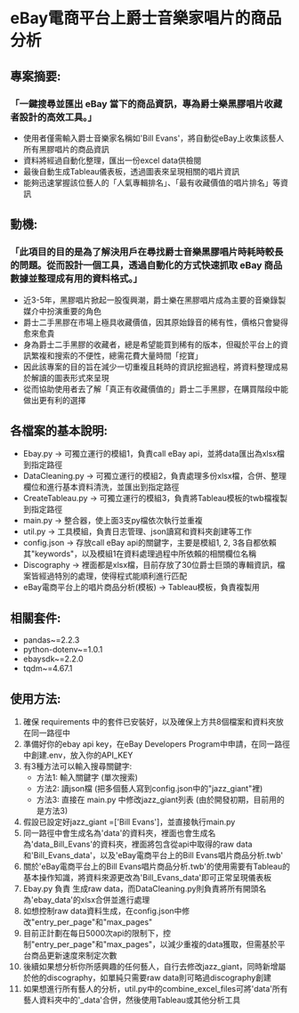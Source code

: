# eBay電商平台上爵士音樂家唱片的商品分析
## 專案摘要:
### 「一鍵搜尋並匯出 eBay 當下的商品資訊，專為爵士樂黑膠唱片收藏者設計的高效工具。」
* 使用者僅需輸入爵士音樂家名稱如'Bill Evans'，將自動從eBay上收集該藝人所有黑膠唱片的商品資訊
* 資料將經過自動化整理，匯出一份excel data供檢閱
* 最後自動生成Tableau儀表板，透過圖表來呈現相關的唱片資訊
* 能夠迅速掌握該位藝人的「人氣專輯排名」、「最有收藏價值的唱片排名」等資訊

## 動機:
### 「此項目的目的是為了解決用戶在尋找爵士音樂黑膠唱片時耗時較長的問題。從而設計一個工具，透過自動化的方式快速抓取 eBay 商品數據並整理成有用的資料格式。」
* 近3-5年，黑膠唱片掀起一股復興潮，爵士樂在黑膠唱片成為主要的音樂錄製媒介中扮演重要的角色
* 爵士二手黑膠在市場上極具收藏價值，因其原始錄音的稀有性，價格只會變得愈來愈貴
* 身為爵士二手黑膠的收藏者，總是希望能買到稀有的版本，但礙於平台上的資訊繁複和搜索的不便性，總需花費大量時間「挖寶」
* 因此該專案的目的旨在減少一切重複且耗時的資訊挖掘過程，將資料整理成易於解讀的圖表形式來呈現
* 從而協助使用者去了解「真正有收藏價值的」爵士二手黑膠，在購買階段中能做出更有利的選擇

## 各檔案的基本說明:
* Ebay.py -> 可獨立運行的模組1，負責call eBay api，並將data匯出為xlsx檔到指定路徑
* DataCleaning.py -> 可獨立運行的模組2，負責處理多份xlsx檔，合併、整理欄位和進行基本資料清洗，並匯出到指定路徑
* CreateTableau.py -> 可獨立運行的模組3，負責將Tableau模板的twb檔複製到指定路徑
* main.py -> 整合器，使上面3支py檔依次執行並重複
* util.py -> 工具模組，負責日志管理、json讀寫和資料夾創建等工作
* config.json -> 存放call eBay api的關鍵字，主要是模組1, 2, 3各自都依賴其"keywords"，以及模組1在資料處理過程中所依賴的相關欄位名稱
* Discography -> 裡面都是xlsx檔，目前存放了30位爵士巨頭的專輯資訊，檔案皆經過特別的處理，使得程式能順利進行匹配
* eBay電商平台上的唱片商品分析(模板) -> Tableau模板，負責複製用

## 相關套件:
* pandas~=2.2.3
* python-dotenv~=1.0.1
* ebaysdk~=2.2.0
* tqdm~=4.67.1

## 使用方法:
1. 確保 requirements 中的套件已安裝好，以及確保上方共8個檔案和資料夾放在同一路徑中
2. 準備好你的ebay api key，在eBay Developers Program中申請，在同一路徑中創建.env，放入你的API_KEY
3. 有3種方法可以輸入搜尋關鍵字:
   * 方法1: 輸入關鍵字 (單次搜索)
   * 方法2: 讀json檔 (把多個藝人寫到config.json中的"jazz_giant"裡)
   * 方法3: 直接在 main.py 中修改jazz_giant列表 (由於開發初期，目前用的是方法3)
4. 假設已設定好jazz_giant =['Bill Evans']，並直接執行main.py
5. 同一路徑中會生成名為'data'的資料夾，裡面也會生成名為'data_Bill_Evans'的資料夾，裡面將包含從api中取得的raw data和'Bill_Evans_data'，以及'eBay電商平台上的Bill Evans唱片商品分析.twb'
6. 關於'eBay電商平台上的Bill Evans唱片商品分析.twb'的使用需要有Tableau的基本操作知識，將資料來源更改為'Bill_Evans_data'即可正常呈現儀表板
7. Ebay.py 負責 生成raw data，而DataCleaning.py則負責將所有開頭名為'ebay_data'的xlsx合併並進行處理
8. 如想控制raw data資料生成，在config.json中修改"entry_per_page"和"max_pages"
9. 目前正計劃在每日5000次api的限制下，控制"entry_per_page"和"max_pages"，以減少重複的data獲取，但需基於平台商品更新速度來制定次數
10. 後續如果想分析你所感興趣的任何藝人，自行去修改jazz_giant，同時新增屬於他的discography，如單純只需要raw data則可略過discography創建
11. 如果想進行所有藝人的分析，util.py中的combine_excel_files可將'data'所有藝人資料夾中的'_data'合併，然後使用Tableau或其他分析工具
